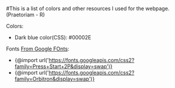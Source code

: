 #This is a list of colors and other resources I used for the webpage.
(Praetoriam - R)


Colors:
- Dark blue color(CSS): #00002E

Fonts [From Google FOnts](https://fonts.google.com/): 
- {@import url('https://fonts.googleapis.com/css2?family=Press+Start+2P&display=swap')} 
- {@import url('https://fonts.googleapis.com/css2?family=Orbitron&display=swap')}